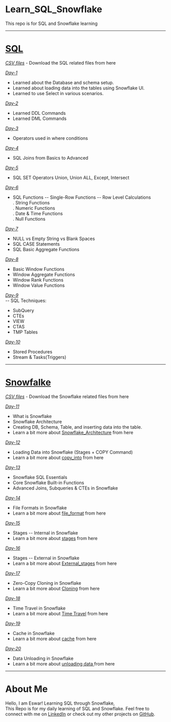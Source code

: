 
# Learn_SQL_Snowflake
This repo is for SQL and Snowflake learning 

---

# [SQL](https://github.com/Es-war29/Learn_SQL_Snowflake/tree/main/SQL)
*[CSV files](https://github.com/Es-war29/Learn_SQL_Snowflake/tree/main/SQL/datasets)* - Download the SQL related files from here

*[Day-1 ](https://github.com/Es-war29/Learn_SQL_Snowflake/blob/main/SQL/day01)* 
- Learned about the Database and schema setup.
- Learned about loading data into the tables using Snowflake UI.
- Learned to use Select in various scenarios.
 
*[Day-2 ](https://github.com/Es-war29/Learn_SQL_Snowflake/blob/main/SQL/day02)* 
- Learned DDL Commands
- Learned DML Commands

*[Day-3 ](https://github.com/Es-war29/Learn_SQL_Snowflake/blob/main/SQL/day03)* 
- Operators used in where conditions

*[Day-4 ](https://github.com/Es-war29/Learn_SQL_Snowflake/blob/main/SQL/day04)* 
- SQL Joins from Basics to Advanced

*[Day-5 ](https://github.com/Es-war29/Learn_SQL_Snowflake/blob/main/SQL/day05)* 
- SQL SET Operators Union, Union ALL, Except, Intersect

*[Day-6 ](https://github.com/Es-war29/Learn_SQL_Snowflake/blob/main/SQL/day06)* 
- SQL Functions -- Single-Row Functions -- Row Level Calculations                                                
  . String Functions <br>
  . Numeric Functions <br>
  . Date & Time Functions <br>
  . Null Functions <br>

*[Day-7 ](https://github.com/Es-war29/Learn_SQL_Snowflake/blob/main/SQL/day07)* 
- NULL vs Empty String vs Blank Spaces
- SQL CASE Statements
- SQL Basic Aggregate Functions

*[Day-8 ](https://github.com/Es-war29/Learn_SQL_Snowflake/blob/main/SQL/day08)* 
- Basic Window Functions
- Window Aggregate Functions
- Window Rank Functions
- Window Value Functions

*[Day-9 ](https://github.com/Es-war29/Learn_SQL_Snowflake/blob/main/SQL/day09)* <br>
-- SQL Techniques:
- SubQuery
- CTEs
- VIEW
- CTAS
- TMP Tables

*[Day-10 ](https://github.com/Es-war29/Learn_SQL_Snowflake/blob/main/SQL/day10)* <br>
- Stored Procedures
- Stream & Tasks(Triggers)
---
# [Snowfalke](https://github.com/Es-war29/Learn_SQL_Snowflake/tree/main/Snowflake)

*[CSV files](https://github.com/Es-war29/Learn_SQL_Snowflake/tree/main/Snowflake/datasets)* - Download the Snowflake related files from here

*[Day-11](https://github.com/Es-war29/Learn_SQL_Snowflake/blob/main/Snowflake/day11)* <br>
- What is Snowflake
- Snowflake Architecture
- Creating DB, Schema, Table, and inserting data into the table.
- Learn a bit more about [Snowflake_Architecture](https://docs.snowflake.com/en/user-guide/intro-key-concepts) from here

*[Day-12](https://github.com/Es-war29/Learn_SQL_Snowflake/blob/main/Snowflake/day12)* <br>
 - Loading Data into Snowflake (Stages + COPY Command)  
 - Learn a bit more about [copy_into](https://docs.snowflake.com/en/sql-reference/sql/copy-into-table) from here

 *[Day-13](https://github.com/Es-war29/Learn_SQL_Snowflake/blob/main/Snowflake/day13)* <br>
 - Snowflake SQL Essentials
 - Core Snowflake Built-in Functions
 - Advanced Joins, Subqueries & CTEs in Snowflake
 
*[Day-14](https://github.com/Es-war29/Learn_SQL_Snowflake/blob/main/Snowflake/day14)* <br>
 - File Formats in Snowflake
 - Learn a bit more about [file_format](https://docs.snowflake.com/en/sql-reference/sql/create-file-format) from here

 *[Day-15](https://github.com/Es-war29/Learn_SQL_Snowflake/blob/main/Snowflake/day15)* <br>
 - Stages -- Internal in Snowflake
 - Learn a bit more about [stages](https://docs.snowflake.com/en/sql-reference/sql/create-stage) from here

 *[Day-16](https://github.com/Es-war29/Learn_SQL_Snowflake/blob/main/Snowflake/day16)* <br>
 - Stages -- External in Snowflake
 - Learn a bit more about [External_stages](https://docs.snowflake.com/en/user-guide/data-load-s3) from here

*[Day-17](https://github.com/Es-war29/Learn_SQL_Snowflake/blob/main/Snowflake/day17)* <br>
 - Zero-Copy Cloning in Snowflake
 - Learn a bit more about [Cloning](https://docs.snowflake.com/en/sql-reference/sql/create-clone) from here

*[Day-18](https://github.com/Es-war29/Learn_SQL_Snowflake/blob/main/Snowflake/day18)* <br>
 - Time Travel in Snowflake
 - Learn a bit more about [Time Travel](https://docs.snowflake.com/en/user-guide/data-time-travel) from here

*[Day-19](https://github.com/Es-war29/Learn_SQL_Snowflake/blob/main/Snowflake/day19)* <br>
 - Cache in Snowflake
 - Learn a bit more about [cache](https://docs.snowflake.com/en/user-guide/performance-query-warehouse-cache) from here

*[Day-20](https://github.com/Es-war29/Learn_SQL_Snowflake/blob/main/Snowflake/day20)* <br>
 - Data Unloading in Snowflake
 - Learn a bit more about [unloading data ](https://docs.snowflake.com/en/guides-overview-unloading-data) from here


---
# About Me
Hello, I am Eswar! Learning SQL through Snowflake, <br> 
This Repo is for my daily learning of SQL and Snowflake.
Feel free to connect with me on [LinkedIn](https://www.linkedin.com/in/eswar-pillalamarri/) or check out my other projects on [GitHub](https://github.com/Es-war29).
